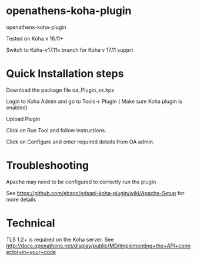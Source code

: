 openathens-koha-plugin
==================

openathens-koha-plugin

Tested on Koha v 16.11+

Switch to Koha-v17.11x branch for Koha v 17.11 supprt

Quick Installation steps
==================

Download the package file oa_Plugin_xx.kpz

Login to Koha Admin and go to Tools-> Plugin ( Make sure Koha plugin is enabled)

Upload Plugin

Click on Run Tool and follow instructions.

Click on Configure and enter required details from OA admin.

Troubleshooting
==================
Apache may need to be configured to correctly run the plugin

See https://github.com/ebsco/edsapi-koha-plugin/wiki/Apache-Setup for more details

Technical
==================
TLS 1.2+ is required on the Koha server.
See http://docs.openathens.net/display/public/MD/Implementing+the+API+connector+in+your+code
